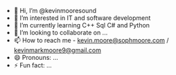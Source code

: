 - 👋 Hi, I’m @kevinmooresound
- 👀 I’m interested in IT and software development
- 🌱 I’m currently learning C++ Sql C# and Python
- 💞️ I’m looking to collaborate on ...
- 📫 How to reach me - kevin.moore@sophmoore.com / kevinmarkmoore9@gmail.com
- 😄 Pronouns: ...
- ⚡ Fun fact: ...

<!---
kevinmooresound/kevinmooresound is a ✨ special ✨ repository because its `README.md` (this file) appears on your GitHub profile.
You can click the Preview link to take a look at your changes.
--->
